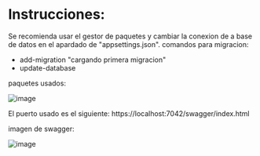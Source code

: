 # Instrucciones: 
Se recomienda usar el gestor de paquetes y cambiar la conexion de a base de datos en el apardado de "appsettings.json".
comandos para migracion:
- add-migration "cargando primera migracion"
- update-database

paquetes usados:

![image](https://github.com/user-attachments/assets/b1d055b4-e7bc-4208-a4e8-7c9e2f00d2b4)

El puerto usado es el siguiente: https://localhost:7042/swagger/index.html

imagen de swagger:

![image](https://github.com/user-attachments/assets/8d6acf23-2648-4c26-a765-4b5469765713)
